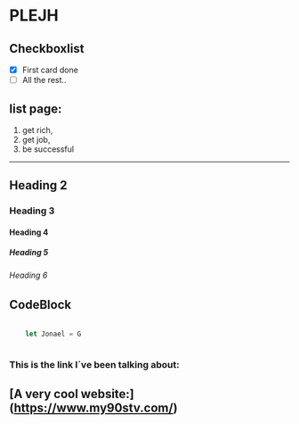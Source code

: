 # PLEJH  
## Checkboxlist
- [x] First card done  
- [ ] All the rest..  
## list page:

1. get rich,
2. get job,
3. be successful
-----------------

## Heading 2
### Heading 3
#### Heading 4
##### Heading 5
###### Heading 6

## CodeBlock

```Javascript
        
    let Jonael = G
    

```
### This is the link I´ve been talking about:

[A very cool website:] (https://www.my90stv.com/)
-------------------------------------------------

